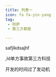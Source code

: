 ```yaml
---
title: 列表一
icon: fa fa-yin-yang
tag: 
 - 阿萨 
 - 第三方都是

---
```


safjlkdsajhf

,ld单方事故第三方科技

开发的时间过了发动机